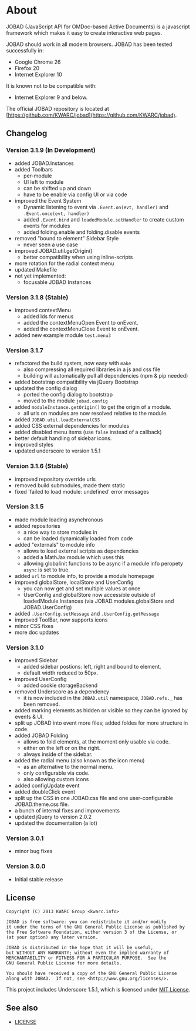 # About

JOBAD (JavaScript API for OMDoc-based Active Documents) is a javascript framework which makes it easy to create interactive web pages. 

JOBAD should work in all modern browsers. JOBAD has been tested successfully in: 

* Google Chrome 26
* Firefox 20
* Internet Explorer 10

It is known not to be compatible with: 

* Internet Explorer 9 and below. 

The official JOBAD repository is located at [https://github.com/KWARC/jobad](https://github.com/KWARC/jobad). 

## Changelog
### Version 3.1.9 (In Development)
* added JOBAD.Instances
* added Toolbars
	* per-module
	* UI left to module
	* can be shifted up and down
	* have to be enable via config UI or via code
* improved the Event System
	* Dynamic listening to event via `.Event.on(evt, handler)` and `.Event.once(evt, handler)`
	* added `.Event.bind` and `loadedModule.setHandler` to create custom events for modules
	* added folding.enable and folding.disable events
* removed "bound to element" Sidebar Style 
	* never seen a use case
* improved JOBAD.util.getOrigin()
	* better compatibility when using inline-scripts
* more rotation for the radial context menu
* updated Makefile
* not yet implemented: 
	* focusable JOBAD Instances

### Version 3.1.8 (Stable)
* improved contextMenu
	* added Ids for menus
	* added the contextMenuOpen Event to onEvent. 
	* added the contextMenuClose Event to onEvent. 
* added new example module `test.menu3`

### Version 3.1.7
* refactored the build system, now easy with `make`
	* also compressing all required libraries in a js and css file
	* building will automatically pull all dependencies (npm & pip needed)
* added bootstrap compatibility via jQuery Bootstrap
* updated the config dialog
	* ported the config dialog to bootstrap
	* moved to the module `jobad.config`
* added `moduleInstance.getOrigin()` to get the origin of a module. 
	* all urls on modules are now resolved relative to the module. 
* added `JOBAD.util.loadExternalCSS`
* added CSS external dependencies for modules
* added disabled menu items (use `false` instead of a callback)
* better default handling of sidebar icons. 
* improved styles
* updated underscore to version 1.5.1


### Version 3.1.6 (Stable)
* improved repository override urls
* removed build submodules, made them static
* fixed 'failed to load module: undefined' error messages

### Version 3.1.5
* made module loading asynchronous 
* added repositories
	* a nice way to store modules in
	* can be loaded dynamically loaded from code
* added "externals" to module info
	* allows to load external scripts as dependencies
	* added a MathJax module which uses this
	* allowing globalinit functions to be async if a module info peropety `async` is set to true. 
* added `url` to module info, to provide a module homepage
* improved globalStore, localStore and UserConfig
	* you can now get and set multiple values at once
	* UserConfig and globalStore now accessible outside of loadedModule Instances (via JOBAD.modules.globalStore and JOBAD.UserConfig)
* added `.UserConfig.setMessage` and `.UserConfig.getMessage`
* improved ToolBar, now supports icons
* minor CSS fixes
* more doc updates

### Version 3.1.0
* improved Sidebar
	* added sidebar postions: left, right and bound to element. 
	* default width reduced to 50px. 
* improved UserConfig
	* added cookie storageBackend
* removed Underscore as a dependency
	* it is now included in the `JOBAD.util` namespace, `JOBAD.refs._` has been removed. 
* added marking elements as hidden or visible so they can be ignored by events & UI. 
* split up JOBAD into event more files; added foldes for more structure in code. 
* added JOBAD Folding
	* allows to fold elements, at the moment only usable via code. 
	* either on the left or on the right. 
	* always inside of the sidebar. 
* added the radial menu (also known as the icon menu)
	* as an alternative to the normal menu. 
	* only configurable via code. 
	* also allowing custom icons
* added configUpdate event
* added doubleClick event
* split up the CSS in one JOBAD.css file and one user-configurable JOBAD.theme.css file. 
* a bunch of internal fixes and improvements
* updated jQuery to version 2.0.2
* updated the documentation (a lot)

### Version 3.0.1
* minor bug fixes

### Version 3.0.0
* Initial stable release

## License

	Copyright (C) 2013 KWARC Group <kwarc.info>
	
	JOBAD is free software: you can redistribute it and/or modify
	it under the terms of the GNU General Public License as published by
	the Free Software Foundation, either version 3 of the License, or
	(at your option) any later version.
	
	JOBAD is distributed in the hope that it will be useful,
	but WITHOUT ANY WARRANTY; without even the implied warranty of
	MERCHANTABILITY or FITNESS FOR A PARTICULAR PURPOSE.  See the
	GNU General Public License for more details.
	
	You should have received a copy of the GNU General Public License
	along with JOBAD.  If not, see <http://www.gnu.org/licenses/>.

This project includes Underscore 1.5.1, which is licensed under [MIT License](https://github.com/documentcloud/underscore/blob/master/LICENSE). 

## See also

* [LICENSE](../../LICENSE)